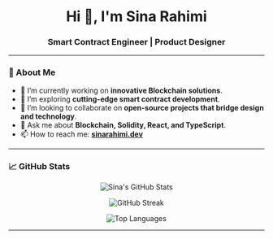 <!--
**Banksy-said-hi/Banksy-said-hi** is a ✨ _special_ ✨ repository because its `README.md` (this file) appears on your GitHub profile.

Here are some ideas to get you started:

- 🔭 I’m currently working on ...
- 🌱 I’m currently learning ...
- 👯 I’m looking to collaborate on ...
- 🤔 I’m looking for help with ...
- 💬 Ask me about ...
- 📫 How to reach me: ...
- 😄 Pronouns: ...
- ⚡ Fun fact: ...
-->

<h1 align="center">Hi 👋, I'm Sina Rahimi</h1>
<h3 align="center">Smart Contract Engineer | Product Designer</h3>

---

### 🧠 About Me

- 🔭 I’m currently working on **innovative Blockchain solutions**.
- 🌱 I’m exploring **cutting-edge smart contract development**.
- 👯 I’m looking to collaborate on **open-source projects that bridge design and technology**.
- 💬 Ask me about **Blockchain, Solidity, React, and TypeScript**.
- 📫 How to reach me: **[sinarahimi.dev](https://sinarahimi.dev)**

---

### 📈 GitHub Stats

<p align="center">
  <img src="https://github-readme-stats.vercel.app/api?username=sinarahimi&show_icons=true&theme=radical" alt="Sina's GitHub Stats" />
</p>

<p align="center">
  <img src="https://github-readme-streak-stats.herokuapp.com/?user=sinarahimi&theme=radical" alt="GitHub Streak" />
</p>

<p align="center">
  <img src="https://github-readme-stats.vercel.app/api/top-langs/?username=sinarahimi&layout=compact&theme=radical" alt="Top Languages" />
</p>

---
